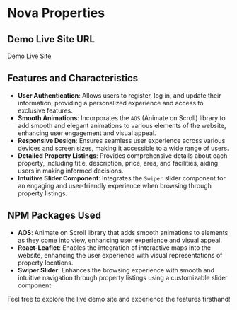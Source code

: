 # Nova Properties

## Demo Live Site URL

[Demo Live Site](https://example.com)

## Features and Characteristics

- **User Authentication**: Allows users to register, log in, and update their information, providing a personalized experience and access to exclusive features.
- **Smooth Animations**: Incorporates the `AOS` (Animate on Scroll) library to add smooth and elegant animations to various elements of the website, enhancing user engagement and visual appeal.
- **Responsive Design**: Ensures seamless user experience across various devices and screen sizes, making it accessible to a wide range of users.
- **Detailed Property Listings**: Provides comprehensive details about each property, including title, description, price, area, and facilities, aiding users in making informed decisions.
- **Intuitive Slider Component**: Integrates the `Swiper` slider component for an engaging and user-friendly experience when browsing through property listings.

## NPM Packages Used

- **AOS**: Animate on Scroll library that adds smooth animations to elements as they come into view, enhancing user experience and visual appeal.
- **React-Leaflet**: Enables the integration of interactive maps into the website, enhancing the user experience with visual representations of property locations.
- **Swiper Slider**: Enhances the browsing experience with smooth and intuitive navigation through property listings using a customizable slider component.

Feel free to explore the live demo site and experience the features firsthand!
